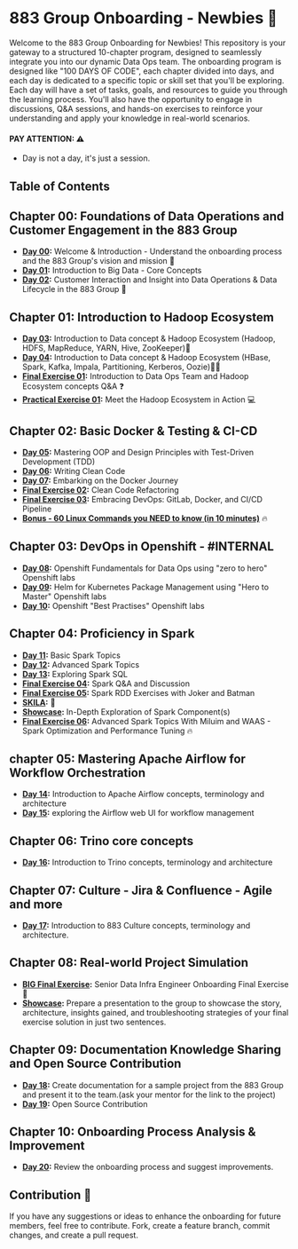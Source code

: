 # 883 Group Onboarding - Newbies :baby_bottle:

Welcome to the 883 Group Onboarding for Newbies! This repository is your gateway to a structured 10-chapter program, designed to seamlessly integrate you into our dynamic Data Ops team. 
The onboarding program is designed like "100 DAYS OF CODE", each chapter divided into days, and each day is dedicated to a specific topic or skill set that you'll be exploring.
Each day will have a set of tasks, goals, and resources to guide you through the learning process. You'll also have the opportunity to engage in discussions, Q&A sessions, and hands-on exercises to reinforce your understanding and apply your knowledge in real-world scenarios.

#### **PAY ATTENTION**: :warning:
- Day is not a day, it's just a session.

## Table of Contents
## Chapter 00: Foundations of Data Operations and Customer Engagement in the 883 Group
- **[Day 00](./chapter_00/day_00.md):** Welcome & Introduction - Understand the onboarding process and the 883 Group's vision and mission :dart:
- **[Day 01](./chapter_00/day_01.md):** Introduction to Big Data - Core Concepts 
- **[Day 02](./chapter_00/day_02.md):** Customer Interaction and Insight into Data Operations & Data Lifecycle in the 883 Group
:bow_and_arrow:

## Chapter 01: Introduction to Hadoop Ecosystem
- **[Day 03](./chapter_01/day_03.md):**  Introduction to Data concept & Hadoop Ecosystem (Hadoop, HDFS, MapReduce, YARN, Hive, ZooKeeper):elephant:
- **[Day 04](./chapter_01/day_04.md):**  Introduction to Data concept & Hadoop Ecosystem (HBase, Spark, Kafka, Impala, Partitioning, Kerberos, Oozie):elephant::elephant:
- **[Final Exercise 01](./chapter_01/final_exercise_01.md):** Introduction to Data Ops Team and Hadoop Ecosystem concepts Q&A :question:
- **[Practical Exercise 01](./chapter_01/practical_exercise_01.md):** Meet the Hadoop Ecosystem in Action :computer:

## Chapter 02: Basic Docker & Testing & CI-CD
- **[Day 05](./chapter_02/day_05.md):** Mastering OOP and Design Principles with Test-Driven Development (TDD)
- **[Day 06](./chapter_02/day_06.md):**  Writing Clean Code
- **[Day 07](./chapter_02/day_07.md):** Embarking on the Docker Journey
- **[Final Exercise 02](./chapter_02/final_exercise_02.md):** Clean Code Refactoring 
- **[Final Exercise 03](./chapter_02/final_exercise_03.md):** Embracing DevOps: GitLab, Docker, and CI/CD Pipeline
- **[Bonus - 60 Linux Commands you NEED to know (in 10 minutes)](https://www.youtube.com/watch?v=gd7BXuUQ91w)** :fire:

## Chapter 03: DevOps in Openshift - #INTERNAL
- **[Day 08](https://883g.github.io/GO-TO-INTERNAL):** Openshift Fundamentals for Data Ops using "zero to hero" Openshift labs
- **[Day 09](https://883g.github.io/GO-TO-INTERNAL):** Helm for Kubernetes Package Management using "Hero to Master" Openshift labs 
- **[Day 10](https://883g.github.io/GO-TO-INTERNAL):**  Openshift "Best Practises"  Openshift labs

## Chapter 04: Proficiency in Spark
- **[Day 11](./chapter_04/day_11.md):** Basic Spark Topics
- **[Day 12](./chapter_04/day_12.md):** Advanced Spark Topics
- **[Day 13](./chapter_04/day_13.md):** Exploring Spark SQL
- **[Final Exercise 04](./chapter_04/final_exercise_04.md):** Spark Q&A and Discussion
- **[Final Exercise 05](./chapter_04/final_exercise_05.md):** Spark RDD Exercises with Joker and Batman
- **[SKILA](https://www.youtube.com/watch?v=dQw4w9WgXcQ):** :dancer:
- **[Showcase](./chapter_04/showcase/showcase_02.md):** In-Depth Exploration of Spark Component(s)
- **[Final Exercise 06](./chapter_04/final_exercise_06.md):** Advanced Spark Topics With Miluim and WAAS - Spark Optimization and Performance Tuning :fire:

## chapter 05: Mastering Apache Airflow for Workflow Orchestration

- **[Day 14](./chapter_05/day_14.md):** Introduction to Apache Airflow concepts, terminology and architecture
- **[Day 15](./chapter_05/day_15.md):** exploring the Airflow web UI for workflow management

## Chapter 06: Trino core concepts
- **[Day 16](./chapter_06/day_16.md):** Introduction to Trino concepts, terminology and architecture

## Chapter 07: Culture - Jira & Confluence - Agile and more
- **[Day 17](./chapter_07/day_17.md):** Introduction to 883 Culture concepts, terminology and architecture.
    
## Chapter 08: Real-world Project Simulation
- **[BIG Final Exercise](./chapter_08/big_final_exercise.md):** Senior Data Infra Engineer Onboarding Final Exercise :rocket:
- **[Showcase](https://883g.github.io/GO-TO-INTERNAL):** Prepare a presentation to the group to showcase the story, architecture, insights gained, and troubleshooting strategies of your final exercise solution in just two sentences.

## Chapter 09: Documentation Knowledge Sharing and Open Source Contribution
- **[Day 18](./chapter_09/day_18.md):** Create documentation for a sample project from the 883 Group and present it to the team.(ask your mentor for the link to the project)
- **[Day 19](./chapter_09/day_19.md):** Open Source Contribution 
## Chapter 10: Onboarding Process Analysis & Improvement
- **[Day 20](./chapter_10/day_20.md):** Review the onboarding process and suggest improvements.

## Contribution :raised_hands:
If you have any suggestions or ideas to enhance the onboarding for future members, feel free to contribute. Fork, create a feature branch, commit changes, and create a pull request.